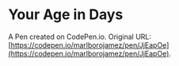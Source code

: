 # Your Age in Days

A Pen created on CodePen.io. Original URL: [https://codepen.io/marlborojamez/pen/JjEapOe](https://codepen.io/marlborojamez/pen/JjEapOe).


